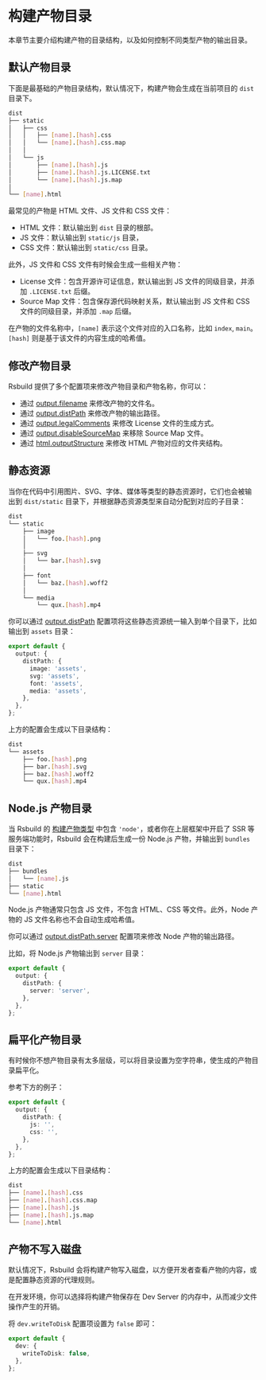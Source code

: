 # 构建产物目录

本章节主要介绍构建产物的目录结构，以及如何控制不同类型产物的输出目录。

## 默认产物目录

下面是最基础的产物目录结构，默认情况下，构建产物会生成在当前项目的 `dist` 目录下。

```bash
dist
├── static
│   ├── css
│   │   ├── [name].[hash].css
│   │   └── [name].[hash].css.map
│   │
│   └── js
│       ├── [name].[hash].js
│       ├── [name].[hash].js.LICENSE.txt
│       └── [name].[hash].js.map
│
└── [name].html
```

最常见的产物是 HTML 文件、JS 文件和 CSS 文件：

- HTML 文件：默认输出到 `dist` 目录的根部。
- JS 文件：默认输出到 `static/js` 目录，
- CSS 文件：默认输出到 `static/css` 目录。

此外，JS 文件和 CSS 文件有时候会生成一些相关产物：

- License 文件：包含开源许可证信息，默认输出到 JS 文件的同级目录，并添加 `.LICENSE.txt` 后缀。
- Source Map 文件：包含保存源代码映射关系，默认输出到 JS 文件和 CSS 文件的同级目录，并添加 `.map` 后缀。

在产物的文件名称中，`[name]` 表示这个文件对应的入口名称，比如 `index`, `main`。`[hash]` 则是基于该文件的内容生成的哈希值。

## 修改产物目录

Rsbuild 提供了多个配置项来修改产物目录和产物名称，你可以：

- 通过 [output.filename](/config/options/output.html#outputfilename) 来修改产物的文件名。
- 通过 [output.distPath](/config/options/output.html#outputdistpath) 来修改产物的输出路径。
- 通过 [output.legalComments](/config/options/output.html#outputlegalcomments) 来修改 License 文件的生成方式。
- 通过 [output.disableSourceMap](/config/options/output.html#outputdisablesourcemap) 来移除 Source Map 文件。
- 通过 [html.outputStructure](/config/options/html.html#outputstructure) 来修改 HTML 产物对应的文件夹结构。

## 静态资源

当你在代码中引用图片、SVG、字体、媒体等类型的静态资源时，它们也会被输出到 `dist/static` 目录下，并根据静态资源类型来自动分配到对应的子目录：

```bash
dist
└── static
    ├── image
    │   └── foo.[hash].png
    │
    ├── svg
    │   └── bar.[hash].svg
    │
    ├── font
    │   └── baz.[hash].woff2
    │
    └── media
        └── qux.[hash].mp4
```

你可以通过 [output.distPath](/config/options/output.html#outputdistpath) 配置项将这些静态资源统一输入到单个目录下，比如输出到 `assets` 目录：

```ts
export default {
  output: {
    distPath: {
      image: 'assets',
      svg: 'assets',
      font: 'assets',
      media: 'assets',
    },
  },
};
```

上方的配置会生成以下目录结构：

```bash
dist
└── assets
    ├── foo.[hash].png
    ├── bar.[hash].svg
    ├── baz.[hash].woff2
    └── qux.[hash].mp4
```

## Node.js 产物目录

当 Rsbuild 的 [构建产物类型](/api/start/build-target.html) 中包含 `'node'`，或者你在上层框架中开启了 SSR 等服务端功能时，Rsbuild 会在构建后生成一份 Node.js 产物，并输出到 `bundles` 目录下：

```bash
dist
├── bundles
│   └── [name].js
├── static
└── [name].html
```

Node.js 产物通常只包含 JS 文件，不包含 HTML、CSS 等文件。此外，Node 产物的 JS 文件名称也不会自动生成哈希值。

你可以通过 [output.distPath.server](/config/options/output.html#outputdistpath) 配置项来修改 Node 产物的输出路径。

比如，将 Node.js 产物输出到 `server` 目录：

```ts
export default {
  output: {
    distPath: {
      server: 'server',
    },
  },
};
```

## 扁平化产物目录

有时候你不想产物目录有太多层级，可以将目录设置为空字符串，使生成的产物目录扁平化。

参考下方的例子：

```ts
export default {
  output: {
    distPath: {
      js: '',
      css: '',
    },
  },
};
```

上方的配置会生成以下目录结构：

```bash
dist
├── [name].[hash].css
├── [name].[hash].css.map
├── [name].[hash].js
├── [name].[hash].js.map
└── [name].html
```

## 产物不写入磁盘

默认情况下，Rsbuild 会将构建产物写入磁盘，以方便开发者查看产物的内容，或是配置静态资源的代理规则。

在开发环境，你可以选择将构建产物保存在 Dev Server 的内存中，从而减少文件操作产生的开销。

将 `dev.writeToDisk` 配置项设置为 `false` 即可：

```ts
export default {
  dev: {
    writeToDisk: false,
  },
};
```
